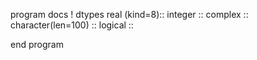 program docs
    ! dtypes
    real (kind=8):: 
    integer ::
    complex ::
    character(len=100) :: 
    logical :: 

end program
